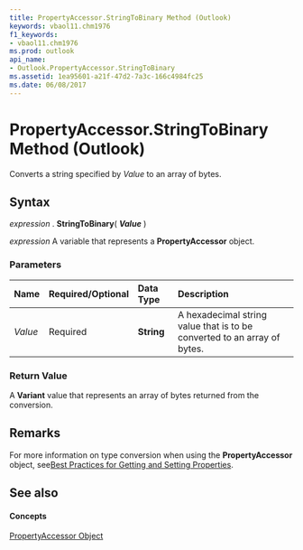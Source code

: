 ```yaml
---
title: PropertyAccessor.StringToBinary Method (Outlook)
keywords: vbaol11.chm1976
f1_keywords:
- vbaol11.chm1976
ms.prod: outlook
api_name:
- Outlook.PropertyAccessor.StringToBinary
ms.assetid: 1ea95601-a21f-47d2-7a3c-166c4984fc25
ms.date: 06/08/2017
---
```



# PropertyAccessor.StringToBinary Method (Outlook)

Converts a string specified by  _Value_ to an array of bytes.


## Syntax

 _expression_ . **StringToBinary**( **_Value_** )

 _expression_ A variable that represents a **PropertyAccessor** object.


### Parameters



|**Name**|**Required/Optional**|**Data Type**|**Description**|
|:-----|:-----|:-----|:-----|
| _Value_|Required| **String**|A hexadecimal string value that is to be converted to an array of bytes.|

### Return Value

A **Variant** value that represents an array of bytes returned from the conversion.


## Remarks

For more information on type conversion when using the **PropertyAccessor** object, see[Best Practices for Getting and Setting Properties](http://msdn.microsoft.com/library/ec087bf8-cfac-9b20-3cb2-3bd308c5c63d%28Office.15%29.aspx).


## See also


#### Concepts


[PropertyAccessor Object](propertyaccessor-object-outlook.md)

